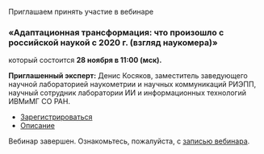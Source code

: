 Приглашаем принять участие в вебинаре  
### «Адаптационная трансформация: что произошло с российской наукой с 2020 г. (взгляд наукомера)»
который состоится **28 ноября в 11:00 (мск).**

**Приглашенный эксперт:** Денис Косяков, заместитель заведующего научной лабораторией наукометрии и научных коммуникаций РИЭПП, научный сотрудник лаборатории ИИ и информационных технологий ИВМиМГ СО РАН.  
- [Зарегистрироваться](https://pruffme.com/landing/pulsescience/pulsescience281124)
- [Описание](/more/Адаптационная_трансформация_2024_11_28.docx)

Вебинар завершен. Ознакомьтесь, пожалуйста, с [записью вебинара](https://mail.google.com/mail/u/1/#inbox/FMfcgzQXKWblWbxMKcvlxRMrXRbbGCxF?projector=1).

